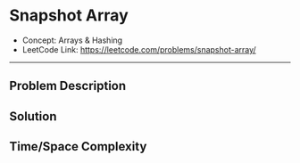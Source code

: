# Snapshot Array

- Concept: Arrays & Hashing
- LeetCode Link: https://leetcode.com/problems/snapshot-array/

---

## Problem Description

## Solution

## Time/Space Complexity

